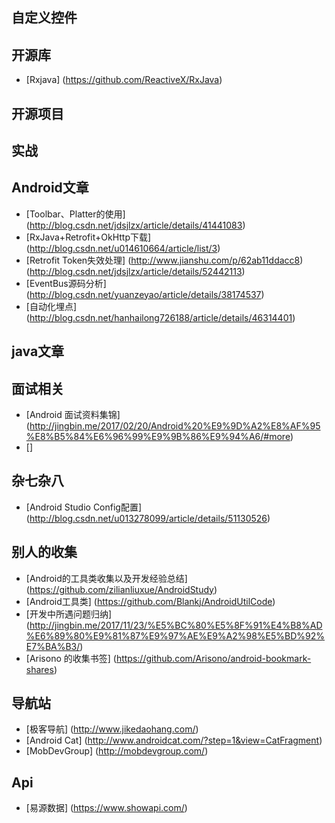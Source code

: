 ## 自定义控件

## 开源库
* [Rxjava]
(https://github.com/ReactiveX/RxJava)

## 开源项目

## 实战

## Android文章
* [Toolbar、Platter的使用]
(http://blog.csdn.net/jdsjlzx/article/details/41441083)
* [RxJava+Retrofit+OkHttp下载]
(http://blog.csdn.net/u014610664/article/list/3)
* [Retrofit Token失效处理]
(http://www.jianshu.com/p/62ab11ddacc8)
(http://blog.csdn.net/jdsjlzx/article/details/52442113)
* [EventBus源码分析]
(http://blog.csdn.net/yuanzeyao/article/details/38174537)
* [自动化埋点]
(http://blog.csdn.net/hanhailong726188/article/details/46314401)

## java文章

## 面试相关

* [Android 面试资料集锦]
(http://jingbin.me/2017/02/20/Android%20%E9%9D%A2%E8%AF%95%E8%B5%84%E6%96%99%E9%9B%86%E9%94%A6/#more)
* []
## 杂七杂八

* [Android Studio Config配置]
(http://blog.csdn.net/u013278099/article/details/51130526)
## 别人的收集

* [Android的工具类收集以及开发经验总结]
(https://github.com/zilianliuxue/AndroidStudy)
* [Android工具类]
(https://github.com/Blankj/AndroidUtilCode)
* [开发中所遇问题归纳]
(http://jingbin.me/2017/11/23/%E5%BC%80%E5%8F%91%E4%B8%AD%E6%89%80%E9%81%87%E9%97%AE%E9%A2%98%E5%BD%92%E7%BA%B3/)
* [Arisono 的收集书签]
(https://github.com/Arisono/android-bookmark-shares)

## 导航站

* [极客导航]
(http://www.jikedaohang.com/)
* [Android Cat]
(http://www.androidcat.com/?step=1&view=CatFragment)
* [MobDevGroup]
(http://mobdevgroup.com/)
## Api

* [易源数据]
(https://www.showapi.com/)

